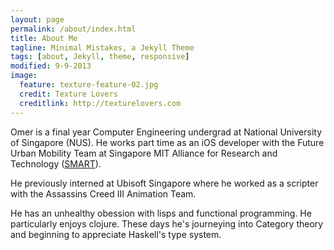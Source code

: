 ```yaml
---
layout: page
permalink: /about/index.html
title: About Me
tagline: Minimal Mistakes, a Jekyll Theme
tags: [about, Jekyll, theme, responsive]
modified: 9-9-2013
image:
  feature: texture-feature-02.jpg
  credit: Texture Lovers
  creditlink: http://texturelovers.com
---
```



Omer is a final year Computer Engineering undergrad at National University of Singapore (NUS). He works part time as an iOS developer with the Future Urban Mobility Team at Singapore MIT Alliance for Research and Technology ([SMART](http://smart.mit.edu/)). 

He previously interned at Ubisoft Singapore where he worked as a scripter with the Assassins Creed III Animation Team.

He has an unhealthy obession with lisps and functional programming. He particularly enjoys clojure. These days he's journeying into Category theory and beginning to appreciate Haskell's type system.


